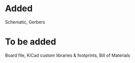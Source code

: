 # Added
Schematic, Gerbers

# To be added
Board file, KiCad custom libraries & footprints, Bill of Materials
